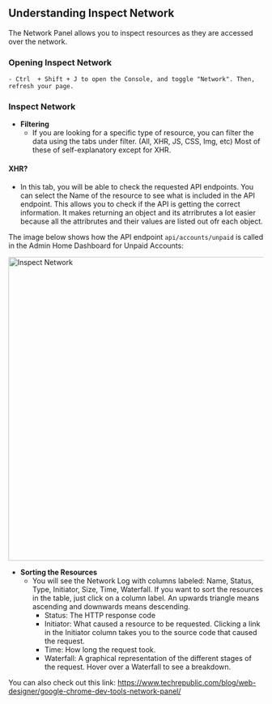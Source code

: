 ## Understanding Inspect Network
The Network Panel allows you to inspect resources as they are accessed over the network. 

### Opening Inspect Network
    - Ctrl  + Shift + J to open the Console, and toggle "Network". Then, refresh your page. 

### Inspect Network

- **Filtering**
    - If you are looking for a specific type of resource, you can filter the data using the tabs under
    filter. (All, XHR, JS, CSS, Img, etc) Most of these of self-explanatory except for XHR. 

#### XHR?
- In this tab, you will be able to check the requested API endpoints. You can select the Name of the resource 
to see what is included in the API endpoint. This allows you to check if the API is getting the correct information. It makes returning an object and its atrribrutes a lot easier because all the attribrutes and their values are listed out ofr each object. 

The image below shows how the API endpoint `api/accounts/unpaid` is called in the Admin Home Dashboard for Unpaid Accounts: 

<img src="network.PNG" width="600" alt="Inspect Network">

- **Sorting the Resources**
    - You will see the Network Log with columns labeled: Name, Status, Type, Initiator, Size, Time, Waterfall. 
    If you want to sort the resources in the table, just click on a column label. An upwards triangle
    means ascending and downwards means descending. 
        - Status: The HTTP response code
        - Initiator: What caused a resource to be requested. Clicking a link in the Initiator column takes you to the source code that caused the request.
        - Time: How long the request took.
        - Waterfall: A graphical representation of the different stages of the request. Hover over a Waterfall to see a breakdown.


You can also check out this link: https://www.techrepublic.com/blog/web-designer/google-chrome-dev-tools-network-panel/
